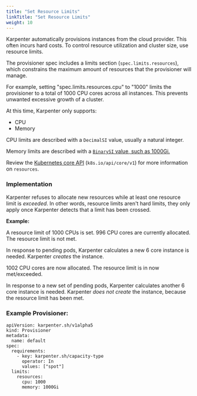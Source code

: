 ```yaml
---
title: "Set Resource Limits"
linkTitle: "Set Resource Limits"
weight: 10
---
```


Karpenter automatically provisions instances from the cloud provider. This often incurs hard costs. To control resource utilization and cluster size, use resource limits.

The provisioner spec includes a limits section (`spec.limits.resources`), which constrains the maximum amount of resources that the provisioner will manage. 

For example, setting "spec.limits.resources.cpu" to "1000" limits the provisioner to a total of 1000 CPU cores across all instances. This prevents unwanted excessive growth of a cluster. 

At this time, Karpenter only supports:
- CPU
- Memory

CPU limits are described with a `DecimalSI` value, usually a natural integer. 

Memory limits are described with a [`BinarySI` value, such as 1000Gi.](https://github.com/kubernetes/apimachinery/blob/4427f8f31dfbac65d3a044d0168f84c51bfda440/pkg/api/resource/quantity.go#L31)

Review the [Kubernetes core API](https://github.com/kubernetes/api/blob/37748cca582229600a3599b40e9a82a951d8bbbf/core/v1/resource.go#L23) (`k8s.io/api/core/v1`) for more information on `resources`.

### Implementation

Karpenter refuses to allocate new resources while at least one resource limit is *exceeded*. In other words, resource limits aren't hard limits, they only apply once Karpenter detects that a limit has been crossed.

**Example:**

A resource limit of 1000 CPUs is set. 996 CPU cores are currently allocated. The resource limit is not met.

In response to pending pods, Karpenter calculates a new 6 core instance is needed. Karpenter *creates* the instance.

1002 CPU cores are now allocated. The resource limit is in now met/exceeded. 

In response to a new set of pending pods, Karpenter calculates another 6 core instance is needed. Karpenter *does not create* the instance, because the resource limit has been met.

### Example Provisioner:

```
apiVersion: karpenter.sh/v1alpha5
kind: Provisioner
metadata:
  name: default
spec:
  requirements:
    - key: karpenter.sh/capacity-type
      operator: In
      values: ["spot"]
  limits:
    resources:
      cpu: 1000 
      memory: 1000Gi
```